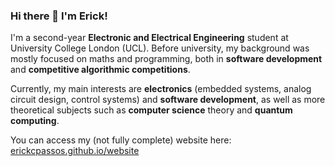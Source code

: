 ### Hi there 👋 I'm Erick!

I'm a second-year **Electronic and Electrical Engineering** student at University College London (UCL). Before university, my background was mostly focused on maths and programming, both in **software development** and **competitive algorithmic competitions**.

Currently, my main interests are **electronics** (embedded systems, analog circuit design, control systems) and **software development**, as well as more theoretical subjects such as **computer science** theory and **quantum computing**.

You can access my (not fully complete) website here: [erickcpassos.github.io/website](https://erickcpassos.github.io/website/)

<!--
**erickcpassos/erickcpassos** is a ✨ _special_ ✨ repository because its `README.md` (this file) appears on your GitHub profile.

Here are some ideas to get you started:

- 🔭 I’m currently working on ...
- 🌱 I’m currently learning ...
- 👯 I’m looking to collaborate on ...
- 🤔 I’m looking for help with ...
- 💬 Ask me about ...
- 📫 How to reach me: ...
- 😄 Pronouns: ...
- ⚡ Fun fact: ...
-->
